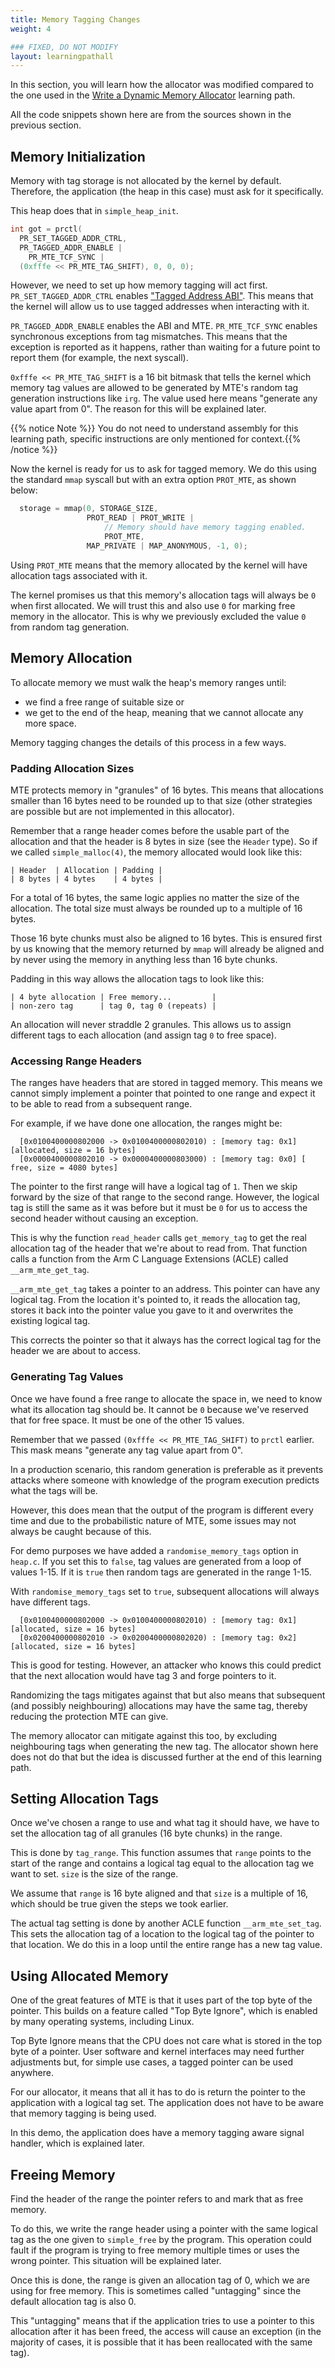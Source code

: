 ```yaml
---
title: Memory Tagging Changes
weight: 4

### FIXED, DO NOT MODIFY
layout: learningpathall
---
```


In this section, you will learn how the allocator was modified compared to the one used
in the [Write a Dynamic Memory Allocator](/learning-paths/cross-platform/dynamic-memory-allocator/) learning path.

All the code snippets shown here are from the sources shown in the previous section.

## Memory Initialization

Memory with tag storage is not allocated by the kernel by default. Therefore, the application
(the heap in this case) must ask for it specifically.

This heap does that in `simple_heap_init`.

```C
int got = prctl(
  PR_SET_TAGGED_ADDR_CTRL,
  PR_TAGGED_ADDR_ENABLE |
    PR_MTE_TCF_SYNC |
  (0xfffe << PR_MTE_TAG_SHIFT), 0, 0, 0);
```

However, we need to set up how memory tagging will act first. `PR_SET_TAGGED_ADDR_CTRL`
enables ["Tagged Address ABI"](https://www.kernel.org/doc/html/next/arm64/tagged-address-abi.html). This means that the kernel will allow us to
use tagged addresses when interacting with it.

`PR_TAGGED_ADDR_ENABLE` enables the ABI and MTE.
`PR_MTE_TCF_SYNC` enables synchronous exceptions from tag mismatches. This means
that the exception is reported as it happens, rather than waiting for a future
point to report them (for example, the next syscall).

`0xfffe << PR_MTE_TAG_SHIFT` is a 16 bit bitmask that tells the kernel which
memory tag values are allowed to be generated by MTE's random tag generation
instructions like `irg`. The value used here means "generate any value apart from 0".
The reason for this will be explained later.

{{% notice Note %}}  You do not need to understand assembly for this learning path,
specific instructions are only mentioned for context.{{% /notice %}}

Now the kernel is ready for us to ask for tagged memory. We do this using the standard
`mmap` syscall but with an extra option `PROT_MTE`, as shown below:

```C
  storage = mmap(0, STORAGE_SIZE,
                 PROT_READ | PROT_WRITE |
                     // Memory should have memory tagging enabled.
                     PROT_MTE,
                 MAP_PRIVATE | MAP_ANONYMOUS, -1, 0);
```

Using `PROT_MTE` means that the memory allocated by the kernel will have
allocation tags associated with it.

The kernel promises us that this memory's allocation tags will always be `0`
when first allocated. We will trust this and also use `0` for marking free
memory in the allocator. This is why we previously excluded the value `0` from
random tag generation.

## Memory Allocation

To allocate memory we must walk the heap's memory ranges until:
* we find a free range of suitable size or
* we get to the end of the heap, meaning that we cannot allocate any more space.

Memory tagging changes the details of this process in a few ways.

### Padding Allocation Sizes

MTE protects memory in "granules" of 16 bytes. This means that allocations
smaller than 16 bytes need to be rounded up to that size (other strategies are
possible but are not implemented in this allocator).

Remember that a range header comes before the usable part of the allocation and
that the header is 8 bytes in size (see the `Header` type). So if we called
`simple_malloc(4)`, the memory allocated would look like this:

```text
| Header  | Allocation | Padding |
| 8 bytes | 4 bytes    | 4 bytes |
```

For a total of 16 bytes, the same logic applies no matter the size of the
allocation. The total size must always be rounded up to a multiple of 16 bytes.

Those 16 byte chunks must also be aligned to 16 bytes. This is ensured first by us
knowing that the memory returned by `mmap` will already be aligned and by never
using the memory in anything less than 16 byte chunks.

Padding in this way allows the allocation tags to look like this:
```text
| 4 byte allocation | Free memory...         |
| non-zero tag      | tag 0, tag 0 (repeats) |
```

An allocation will never straddle 2 granules. This allows us to assign
different tags to each allocation (and assign tag `0` to free space).

### Accessing Range Headers

The ranges have headers that are stored in tagged memory. This means we cannot simply implement a pointer that pointed to one
range and expect it to be able to read from a subsequent range.

For example, if we have done one allocation, the ranges might be:
```text
  [0x0100400000802000 -> 0x0100400000802010) : [memory tag: 0x1] [allocated, size = 16 bytes]
  [0x0000400000802010 -> 0x0000400000803000) : [memory tag: 0x0] [     free, size = 4080 bytes]
```

The pointer to the first range will have a logical tag of `1`. Then we skip
forward by the size of that range to the second range. However, the logical tag
is still the same as it was before but it must be `0` for us to access the
second header without causing an exception.

This is why the function `read_header` calls `get_memory_tag` to get the real
allocation tag of the header that we're about to read from. That function calls a
function from the Arm C Language Extensions (ACLE) called `__arm_mte_get_tag`.

`__arm_mte_get_tag` takes a pointer to an address. This pointer can have any
logical tag. From the location it's pointed to, it reads the allocation tag, stores
it back into the pointer value you gave to it and overwrites the existing logical tag.

This corrects the pointer so that it always has the correct logical tag
for the header we are about to access.

### Generating Tag Values

Once we have found a free range to allocate the space in, we need to know what its
allocation tag should be. It cannot be `0` because we've reserved that for free
space. It must be one of the other 15 values.

Remember that we passed `(0xfffe << PR_MTE_TAG_SHIFT)` to `prctl` earlier. This
mask means "generate any tag value apart from 0".

In a production scenario, this random generation is preferable as it prevents
attacks where someone with knowledge of the program execution predicts
what the tags will be.

However, this does mean that the output of the program is different every time and due to the
probabilistic nature of MTE, some issues may not always be caught because of this.

For demo purposes we have added a `randomise_memory_tags` option in `heap.c`.
If you set this to `false`, tag values are generated from a loop of values 1-15.
If it is `true` then random tags are generated in the range 1-15.

With `randomise_memory_tags` set to `true`, subsequent allocations will
always have different tags.

```text
  [0x0100400000802000 -> 0x0100400000802010) : [memory tag: 0x1] [allocated, size = 16 bytes]
  [0x0200400000802010 -> 0x0200400000802020) : [memory tag: 0x2] [allocated, size = 16 bytes]
```

This is good for testing. However, an attacker who knows this could predict that
the next allocation would have tag 3 and forge pointers to it.

Randomizing the tags mitigates against that but also means that subsequent (and possibly
neighbouring) allocations may have the same tag, thereby reducing the protection MTE
can give.

The memory allocator can mitigate against this too, by excluding neighbouring tags
when generating the new tag. The allocator shown here does not do that but
the idea is discussed further at the end of this learning path.

## Setting Allocation Tags

Once we've chosen a range to use and what tag it should have, we have to set
the allocation tag of all granules (16 byte chunks) in the range.

This is done by `tag_range`. This function assumes that `range` points
to the start of the range and contains a logical tag equal to the allocation
tag we want to set. `size` is the size of the range.

We assume that `range` is 16 byte aligned and that `size` is a multiple of 16, which should be true given the steps we took earlier.

The actual tag setting is done by another ACLE function `__arm_mte_set_tag`.
This sets the allocation tag of a location to the logical tag of the pointer
to that location. We do this in a loop until the entire range has a new tag value.

## Using Allocated Memory

One of the great features of MTE is that it uses part of the top byte of the
pointer. This builds on a feature called "Top Byte Ignore", which is enabled
by many operating systems, including Linux.

Top Byte Ignore means that the CPU does not care what is stored in the top
byte of a pointer. User software and kernel interfaces may need further adjustments but, for simple use cases, a tagged pointer can be used anywhere.

For our allocator, it means that all it has to do is return the pointer
to the application with a logical tag set. The application does not have to
be aware that memory tagging is being used.

In this demo, the application does have a memory tagging aware signal handler,
which is explained later.

## Freeing Memory

Find the header of the range the pointer refers to and mark that as free memory.

To do this, we write the range header using a pointer with the same logical tag
as the one given to `simple_free` by the program. This operation could fault
if the program is trying to free memory multiple times or uses the wrong
pointer. This situation will be explained later.

Once this is done, the range is given an allocation tag of 0, which we are using
for free memory. This is sometimes called "untagging" since the default allocation
tag is also 0.

This "untagging" means that if the application tries to use a pointer to this
allocation after it has been freed, the access will cause an exception
(in the majority of cases, it is possible that it has been reallocated with
the same tag).

